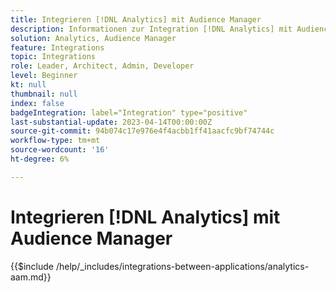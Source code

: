 ```yaml
---
title: Integrieren [!DNL Analytics] mit Audience Manager
description: Informationen zur Integration [!DNL Analytics] mit Audience Manager.
solution: Analytics, Audience Manager
feature: Integrations
topic: Integrations
role: Leader, Architect, Admin, Developer
level: Beginner
kt: null
thumbnail: null
index: false
badgeIntegration: label="Integration" type="positive"
last-substantial-update: 2023-04-14T00:00:00Z
source-git-commit: 94b074c17e976e4f4acbb1ff41aacfc9bf74744c
workflow-type: tm+mt
source-wordcount: '16'
ht-degree: 6%

---
```



# Integrieren [!DNL Analytics] mit Audience Manager

{{$include /help/_includes/integrations-between-applications/analytics-aam.md}}
